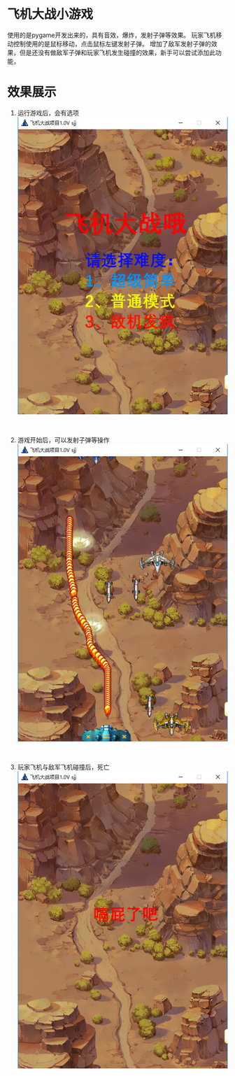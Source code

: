 # 飞机大战小游戏

使用的是pygame开发出来的，具有音效，爆炸，发射子弹等效果。
玩家飞机移动控制使用的是鼠标移动，点击鼠标左键发射子弹。
增加了敌军发射子弹的效果，但是还没有做敌军子弹和玩家飞机发生碰撞的效果，新手可以尝试添加此功能，


# 效果展示

1. 运行游戏后，会有选项
![](https://raw.githubusercontent.com/Sjj1024/image-all/master/feiji1.png)  

<br>

2. 游戏开始后，可以发射子弹等操作
![](https://raw.githubusercontent.com/Sjj1024/image-all/master/feiji2.png)
  
<br>

3. 玩家飞机与敌军飞机碰撞后，死亡
![](https://raw.githubusercontent.com/Sjj1024/image-all/master/feiji3.png)
